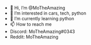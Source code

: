 - 👋 Hi, I’m @MoTheAmazing
- 👀 I’m interested in cars, tech, python
- 🌱 I’m currently learning python
- 📫 How to reach me
- Discord: MoTheAmazing#0343
- Reddit: MoTheAmazing

